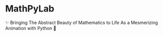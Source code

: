 # MathPyLab
✨ Bringing The Abstract Beauty of Mathematics to Life As a Mesmerizing Animation with Python 🐍

